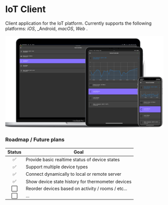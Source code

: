 # IoT Client

Client application for the IoT platform. Currently supports the following platforms: _iOS_, _Android, _macOS_, _Web_ .

![Multiplatform screenshot](../screenshots/mockup_combined.png "Multiplatform screenshot")

### Roadmap / Future plans

| Status | Goal                                                 |
| :----: | ---------------------------------------------------- |
|   ✅    | Provide basic realtime status of device states      |
|   ✅    | Support multiple device types                       |
|   ✅    | Connect dynamically to local or remote server       |
|   ✅    | Show device state history for thermometer devices   |
|   ⬜️    | Reorder devices based on activity / rooms / etc...  |
|   ⬜️    | ...                                                  |
